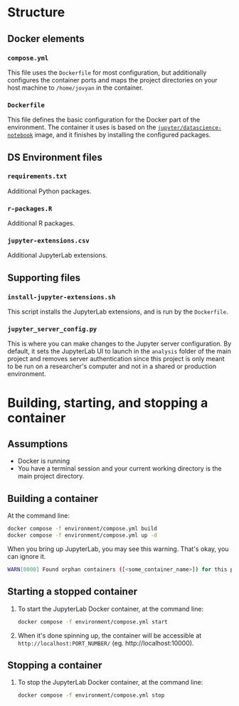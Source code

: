 # Structure

## Docker elements


### `compose.yml` 

This file uses the `Dockerfile` for most configuration, but additionally configures the container ports and maps the project directories on your host machine to `/home/jovyan` in the container.

### `Dockerfile`

This file defines the basic configuration for the Docker part of the environment. The container it uses is based on the [`jupyter/datascience-notebook`](https://jupyter-docker-stacks.readthedocs.io/en/latest/using/selecting.html#jupyter-datascience-notebook) image, and it finishes by installing the configured packages.

## DS Environment files


### `requirements.txt`

Additional Python packages.


### `r-packages.R`

Additional R packages.


### `jupyter-extensions.csv`

Additional JupyterLab extensions. 


## Supporting files

### `install-jupyter-extensions.sh`

This script installs the JupyterLab extensions, and is run by the `Dockerfile`.


### `jupyter_server_config.py`

This is where you can make changes to the Jupyter server configuration. By default, it sets the JupyterLab UI to launch in the `analysis` folder of the main project and removes server authentication since this project is only meant to be run on a researcher's computer and not in a shared or production environment.


# Building, starting, and stopping a container


## Assumptions

- Docker is running
- You have a terminal session and your current working directory is the main project directory. 


## Building a container

At the command line:
```bash
docker compose -f environment/compose.yml build
docker compose -f environment/compose.yml up -d
```

When you bring up JupyterLab, you may see this warning. That's okay, you can ignore it.
```bash
WARN[0000] Found orphan containers ([<some_container_name>]) for this project. If you removed or renamed this service in your compose file, you can run this command with the --remove-orphans flag to clean it up. 
```


## Starting a stopped container

1. To start the JupyterLab Docker container, at the command line:
    ```bash
    docker compose -f environment/compose.yml start
    ```

1. When it's done spinning up, the container will be accessible at `http://localhost:PORT_NUMBER/` (eg. http://localhost:10000).


## Stopping a container

1. To stop the JupyterLab Docker container, at the command line:
    ```bash
    docker compose -f environment/compose.yml stop
    ```
